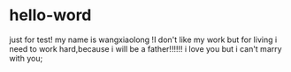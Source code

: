 # hello-word
just for test!
my name is wangxiaolong !I don't like my work but for living i need to work hard,because i will be a father!!!!!!
i love you but i can't marry with you;
